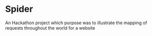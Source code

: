 # Spider
An Hackathon project which purpose was to illustrate the mapping of requests throughout the world for a website

